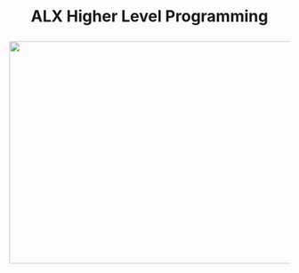# <p align="center"> ALX Higher Level Programming </p>

<img src="https://user-images.githubusercontent.com/117872283/223184440-e0b5ed70-76f5-495c-8f88-64ccab53555f.jpg" alt="" height="400px" width="980px" >

